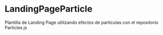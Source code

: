 # LandingPageParticle

Plantilla de Landing Page utilizando efectos de partículas con el repositorio Particles.js
